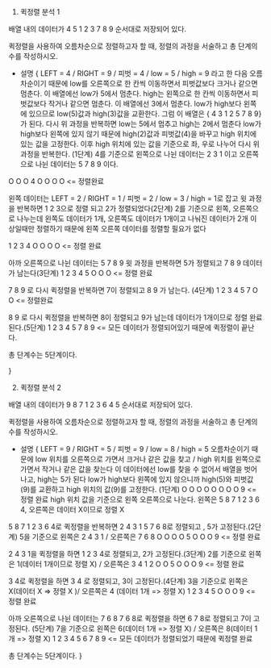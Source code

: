 1. 퀵정렬 분석 1

배열 내의 데이터가 4 5 1 2 3 7 8 9 순서대로 저장되어 있다.

퀵정렬을 사용하여 오름차순으로 정렬하고자 할 때, 정렬의 과정을 서술하고 총 단계의 수를 작성하시오.

- 설명 {
LEFT = 4 / RIGHT = 9 / 피벗 = 4 / low = 5 / high = 9 라고 한 다음
오름차순이기 때문에
low를 오른쪽으로 한 칸씩 이동하면서 피벗값보다 크거나 같으면 멈춘다. 이 배열에선 low가 5에서 멈춘다.
high는 왼쪽으로 한 칸씩 이동하면서 피벗값보다 작거나 같으면 멈춘다. 이 배열에선 3에서 멈춘다.
low가 high보다 왼쪽에 있으므로 low(5)값과 high(3)값을 교환한다.
그럼 이 배열은 { 4 3 1 2 5 7 8 9} 가 된다.
다시 위 과정을 반복하면 low는 5에서 멈추고 high는 2에서 멈춘다
low가 high보다 왼쪽에 있지 않기 때문에 high(2)값과 피벗값(4)을 바꾸고 high 위치에 있는 값을 고정한다. 
이후 high 위치에 있는 값을 기준으로 좌, 우로 나누어 다시 위 과정을 반복한다. (1단계)
4를 기준으로
왼쪽으로 나뉜 데이터는 2 3 1 이고 
오른쪽으로 나뉜 데이터는 5 7 8 9 이다.

O O O 4 O O O O <= 정렬완료

왼쪽 데이터는 LEFT = 2 / RIGHT = 1 / 피벗 = 2 / low = 3 / high = 1로 잡고
윗 과정을 반복하면 1 2 3으로 정렬 되고 2가 정렬되었다(2단계) 
2를 기준으로 왼쪽, 오른쪽으로 나누는데
왼쪽도 데이터가 1개, 오른쪽도 데이터가 1개이고
나눠진 데이터가 2개 이상일때만 정렬하기 때문에 왼쪽 오른쪽 데이터를 정렬할 필요가 없다

1 2 3 4 O O O O <= 정렬 완료

아까 오른쪽으로 나뉜 데이터는 5 7 8 9
윗 과정을 반복하면 5가 정렬되고 7 8 9 데이터가 남는다(3단계)
1 2 3 4 5 O O O <= 정렬 완료

7 8 9 로 다시 퀵정렬을 반복하면
7이 정렬되고 8 9 가 남는다. (4단계)
1 2 3 4 5 7 O O <= 정렬완료

8 9 로 다시 퀵정렬을 반복하면
8이 정렬되고 9가 남는데 데이터가 1개이므로 정렬 완료된다.(5단계)
1 2 3 4 5 7 8 9 <= 모든 데이터가 정렬되어있기 때문에 퀵정렬이 끝난다. 

총 단계수는 5단계이다. 

}

2. 퀵정렬 분석 2

배열 내의 데이터가 9 8 7 1 2 3 6 4 5 순서대로 저장되어 있다.

퀵정렬을 사용하여 오름차순으로 정렬하고자 할 때, 정렬의 과정을 서술하고 총 단계의 수를 작성하시오.

- 설명 {
LEFT = 9 / RIGHT = 5 / 피벗 = 9 / low = 8 / high = 5 
오름차순이기 때문에
low 위치를 오른쪽으로 가면서 크거나 같은 값을 찾고 / high 위치를 왼쪽으로 가면서 작거나 같은 값을 찾는다 
이 데이터에선 low를 찾을 수 없어서 배열을 벗어나고, high는 5가 된다
low가 high보다 왼쪽에 있지 않으니까 high(5)와 피벗값(9)를 교환하고 high 위치의 값(9)를 고정한다. (1단계)
O O O O O O O O 9 <= 정렬 완료
high 위치 값을 기준으로 왼쪽 오른쪽으로 나눈다. 
왼쪽은 5 8 7 1 2 3 6 4, 오른쪽은 데이터 X이므로 정렬 X

5 8 7 1 2 3 6 4로 퀵정렬을 반복하면 
2 4 3 1 5 7 6 8로 정렬되고 , 5가 고정된다.(2단계)
5을 기준으로 왼쪽은 2 4 3 1 / 오른쪽은 7 6 8
O O O O 5 O O O 9 <= 정렬 완료

2 4 3 1을 퀵정렬을 하면 
1 2 3 4로 정렬되고, 2가 고정된다.(3단계)
2를 기준으로 왼쪽은 1(데이터 1개이므로 정렬 X) / 오른쪽은 3 4
1 2 O O 5 O O O 9 <= 정렬 완료

3 4로 퀵정렬을 하면
3 4 로 정렬되고, 3이 고정된다.(4단계)
3을 기준으로 왼쪽은 X(데이터 X => 정렬 X )/ 오른쪽은 4 (데이터 1개 => 정렬 X)
1 2 3 4 5 O O O 9 <= 정렬 완료

아까 오른쪽으로 나뉜 데이터는 7 6 8
7 6 8로 퀵정렬을 하면
6 7 8로 정렬되고 7이 고정된다. (5단계)
7을 기준으로 왼쪽은 6(데이터 1개 => 정렬 X) / 오른쪽은 8(데이터 1개 => 정렬 X)
1 2 3 4 5 6 7 8 9 <= 모든 데이터가 정렬되었기 때문에 퀵정렬 완료

총 단계수는 5단계이다. 
}